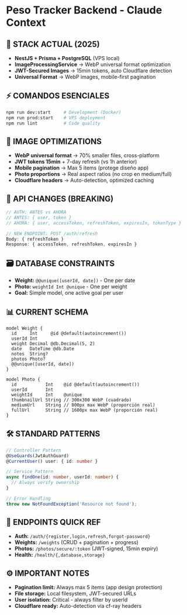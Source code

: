 # Peso Tracker Backend - Claude Context

## 🎯 **STACK ACTUAL (2025)**
- **NestJS + Prisma + PostgreSQL** (VPS local)
- **ImageProcessingService** → WebP universal format optimization
- **JWT-Secured Images** → 15min tokens, auto Cloudflare detection
- **Universal Format** → WebP images, mobile-first pagination

## ⚡ **COMANDOS ESENCIALES**
```bash
npm run dev:start     # Development (Docker)
npm run prod:start    # VPS deployment  
npm run lint          # Code quality
```

## 📱 **IMAGE OPTIMIZATIONS**
- **WebP universal format** → 70% smaller files, cross-platform
- **JWT tokens 15min** + 7-day refresh (vs 1h anterior)  
- **Mobile pagination** → Max 5 items (protege diseño app)
- **Photo proportions** → Real aspect ratios (no crop en medium/full)
- **Cloudflare headers** → Auto-detection, optimized caching

## 📱 **API CHANGES (BREAKING)**
```typescript
// AUTH: ANTES vs AHORA
// ANTES: { user, token }
// AHORA: { user, accessToken, refreshToken, expiresIn, tokenType }

// NEW ENDPOINT: POST /auth/refresh
Body: { refreshToken }
Response: { accessToken, refreshToken, expiresIn }
```

## 🗃️ **DATABASE CONSTRAINTS**
- **Weight:** `@@unique([userId, date])` - One per date
- **Photo:** `weightId Int @unique` - One per weight  
- **Goal:** Simple model, one active goal per user

## 📊 **CURRENT SCHEMA**
```prisma
model Weight {
  id     Int     @id @default(autoincrement())
  userId Int
  weight Decimal @db.Decimal(5, 2)
  date   DateTime @db.Date
  notes  String?
  photos Photo?
  @@unique([userId, date])
}

model Photo {
  id           Int    @id @default(autoincrement())
  userId       Int
  weightId     Int    @unique
  thumbnailUrl String // 300x300 WebP (cuadrado)
  mediumUrl    String // 800px max WebP (proporción real)  
  fullUrl      String // 1600px max WebP (proporción real)
}
```

## 🛠️ **STANDARD PATTERNS**
```typescript
// Controller Pattern
@UseGuards(JwtAuthGuard)
@CurrentUser() user: { id: number }

// Service Pattern
async findOne(id: number, userId: number) {
  // Always verify ownership
}

// Error Handling
throw new NotFoundException('Resource not found');
```

## 🔗 **ENDPOINTS QUICK REF**
- **Auth:** `/auth/{register,login,refresh,forgot-password}` 
- **Weights:** `/weights` (CRUD + pagination + progress)
- **Photos:** `/photos/secure/:token` (JWT-signed, 15min expiry)
- **Health:** `/health/{,database,storage}`

## ⚙️ **IMPORTANT NOTES**
- **Pagination limit:** Always max 5 items (app design protection)
- **File storage:** Local filesystem, JWT-secured URLs
- **User isolation:** Critical - always filter by userId
- **Cloudflare ready:** Auto-detection via cf-ray headers